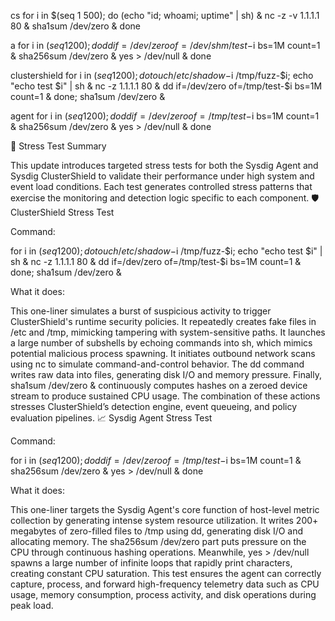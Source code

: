 cs
for i in $(seq 1 500); do (echo "id; whoami; uptime" | sh) & nc -z -v 1.1.1.1 80 & sha1sum /dev/zero & done


a
for i in $(seq 1 200); do dd if=/dev/zero of=/dev/shm/test-$i bs=1M count=1 & sha256sum /dev/zero & yes > /dev/null & done





clustershield
for i in $(seq 1 200); do touch /etc/shadow-$i /tmp/fuzz-$i; echo "echo test $i" | sh & nc -z 1.1.1.1 80 & dd if=/dev/zero of=/tmp/test-$i bs=1M count=1 & done; sha1sum /dev/zero &


agent
for i in $(seq 1 200); do dd if=/dev/zero of=/tmp/test-$i bs=1M count=1 & sha256sum /dev/zero & yes > /dev/null & done





🔧 Stress Test Summary

This update introduces targeted stress tests for both the Sysdig Agent and Sysdig ClusterShield to validate their performance under high system and event load conditions. Each test generates controlled stress patterns that exercise the monitoring and detection logic specific to each component.
🛡️ ClusterShield Stress Test

Command:

for i in $(seq 1 200); do touch /etc/shadow-$i /tmp/fuzz-$i; echo "echo test $i" | sh & nc -z 1.1.1.1 80 & dd if=/dev/zero of=/tmp/test-$i bs=1M count=1 & done; sha1sum /dev/zero &

What it does:

This one-liner simulates a burst of suspicious activity to trigger ClusterShield's runtime security policies. It repeatedly creates fake files in /etc and /tmp, mimicking tampering with system-sensitive paths. It launches a large number of subshells by echoing commands into sh, which mimics potential malicious process spawning. It initiates outbound network scans using nc to simulate command-and-control behavior. The dd command writes raw data into files, generating disk I/O and memory pressure. Finally, sha1sum /dev/zero & continuously computes hashes on a zeroed device stream to produce sustained CPU usage. The combination of these actions stresses ClusterShield’s detection engine, event queueing, and policy evaluation pipelines.
📈 Sysdig Agent Stress Test

Command:

for i in $(seq 1 200); do dd if=/dev/zero of=/tmp/test-$i bs=1M count=1 & sha256sum /dev/zero & yes > /dev/null & done

What it does:

This one-liner targets the Sysdig Agent's core function of host-level metric collection by generating intense system resource utilization. It writes 200+ megabytes of zero-filled files to /tmp using dd, generating disk I/O and allocating memory. The sha256sum /dev/zero part puts pressure on the CPU through continuous hashing operations. Meanwhile, yes > /dev/null spawns a large number of infinite loops that rapidly print characters, creating constant CPU saturation. This test ensures the agent can correctly capture, process, and forward high-frequency telemetry data such as CPU usage, memory consumption, process activity, and disk operations during peak load.

